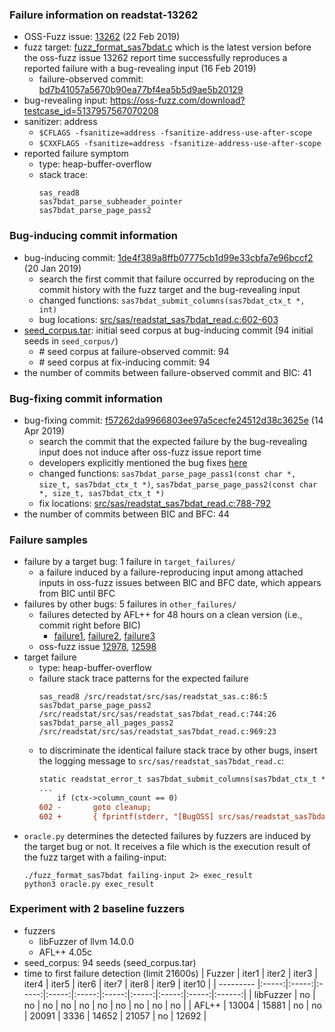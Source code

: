 ### Failure information on readstat-13262
- OSS-Fuzz issue: [13262](https://bugs.chromium.org/p/oss-fuzz/issues/detail?id=13262) (22 Feb 2019) 
- fuzz target: [fuzz_format_sas7bdat.c](https://github.com/WizardMac/ReadStat/blob/bd7b41057a5670b90ea77bf4ea5b5d9ae5b20129/src/fuzz/fuzz_format_sas7bdat.c) which is the latest version before the oss-fuzz issue 13262 report time successfully reproduces a reported failure with a bug-revealing input (16 Feb 2019)
    - failure-observed commit: [bd7b41057a5670b90ea77bf4ea5b5d9ae5b20129](https://github.com/WizardMac/ReadStat/commit/bd7b41057a5670b90ea77bf4ea5b5d9ae5b20129) 
- bug-revealing input: https://oss-fuzz.com/download?testcase_id=5137957567070208
- sanitizer: address
    - `$CFLAGS -fsanitize=address -fsanitize-address-use-after-scope`
    - `$CXXFLAGS -fsanitize=address -fsanitize-address-use-after-scope`
- reported failure symptom 
    - type: heap-buffer-overflow  
    - stack trace:  
		```
		sas_read8   
		sas7bdat_parse_subheader_pointer   
		sas7bdat_parse_page_pass2  
		```

### Bug-inducing commit information
- bug-inducing commit: [1de4f389a8ffb07775cb1d99e33cbfa7e96bccf2](https://github.com/WizardMac/ReadStat/commit/1de4f389a8ffb07775cb1d99e33cbfa7e96bccf2) (20 Jan 2019)
    - search the first commit that failure occurred by reproducing on the commit history with the fuzz target and the bug-revealing input
    - changed functions: `sas7bdat_submit_columns(sas7bdat_ctx_t *, int)`
    - bug locations: [src/sas/readstat_sas7bdat_read.c:602-603](https://github.com/WizardMac/ReadStat/commit/1de4f389a8ffb07775cb1d99e33cbfa7e96bccf2#diff-e76aa66cad6b541963367ca4d9882bbe943f0c59803011df35c2ec80c0842fbeR602-R603) 
- [seed_corpus.tar](https://drive.google.com/file/d/1XLOGu5Kl7nco0bCmyg4doci1b7SFHDhP/view?usp=drive_link): initial seed corpus at bug-inducing commit (94 initial seeds in `seed_corpus/`)
	- \# seed corpus at failure-observed commit: 94
	- \# seed corpus at fix-inducing commit: 94
- the number of commits between failure-observed commit and BIC: 41

### Bug-fixing commit information
- bug-fixing commit: [f57262da9966803ee97a5cecfe24512d38c3625e](https://github.com/WizardMac/ReadStat/commit/f57262da9966803ee97a5cecfe24512d38c3625e) (14 Apr 2019)
    - search the commit that the expected failure by the bug-revealing input does not induce after oss-fuzz issue report time
    - developers explicitly mentioned the bug fixes [here](https://github.com/WizardMac/ReadStat/commit/f57262da9966803ee97a5cecfe24512d38c3625e)
    - changed functions: `sas7bdat_parse_page_pass1(const char *, size_t, sas7bdat_ctx_t *)`, `sas7bdat_parse_page_pass2(const char *, size_t, sas7bdat_ctx_t *)`
    - fix locations: [src/sas/readstat_sas7bdat_read.c:788-792](https://github.com/WizardMac/ReadStat/commit/f57262da9966803ee97a5cecfe24512d38c3625e#diff-e76aa66cad6b541963367ca4d9882bbe943f0c59803011df35c2ec80c0842fbeR788-R792)  
- the number of commits between BIC and BFC: 44

### Failure samples
- failure by a target bug: 1 failure in `target_failures/`
    - a failure induced by a failure-reproducing input among attached inputs in oss-fuzz issues between BIC and BFC date, which appears from BIC until BFC
- failures by other bugs: 5 failures in `other_failures/`
    - failures detected by AFL++ for 48 hours on a clean version (i.e., commit right before BIC)
		- [failure1](./other_failures/failure1), [failure2](./other_failures/failure2), [failure3](./other_failures/failure3)
	- oss-fuzz issue [12978](https://bugs.chromium.org/p/oss-fuzz/issues/detail?id=12978), [12598](https://bugs.chromium.org/p/oss-fuzz/issues/detail?id=12598)
- target failure 
   	- type: heap-buffer-overflow  
    - failure stack trace patterns for the expected failure
		```
		sas_read8 /src/readstat/src/sas/readstat_sas.c:86:5  
		sas7bdat_parse_page_pass2 /src/readstat/src/sas/readstat_sas7bdat_read.c:744:26  
		sas7bdat_parse_all_pages_pass2 /src/readstat/src/sas/readstat_sas7bdat_read.c:969:23
		```
	- to discriminate the identical failure stack trace by other bugs, insert the logging message to `src/sas/readstat_sas7bdat_read.c`:
		```diff
		static readstat_error_t sas7bdat_submit_columns(sas7bdat_ctx_t *ctx, int compres) {
		...
		 	if (ctx->column_count == 0)
		602 -		goto cleanup;
		602 +		{ fprintf(stderr, "[BugOSS] src/sas/readstat_sas7bdat_read.c:602\n"); goto cleanup; }
		```
- `oracle.py` determines the detected failures by fuzzers are induced by the target bug or not. It receives a file which is the execution result of the fuzz target with a failing-input:  
	```
	./fuzz_format_sas7bdat failing-input 2> exec_result
	python3 oracle.py exec_result
	```

### Experiment with 2 baseline fuzzers 
- fuzzers
    - libFuzzer of llvm 14.0.0
    - AFL++ 4.05c
- seed_corpus: 94 seeds (seed_corpus.tar)
- time to first failure detection (limit 21600s)
    |   Fuzzer  | iter1 | iter2 | iter3 | iter4 | iter5 | iter6 | iter7 | iter8 | iter9 | iter10 |
    | --------- |:-----:|:-----:|:-----:|:-----:|:-----:|:-----:|:-----:|:-----:|:-----:|:------:|
    | libFuzzer |   no  |   no  |   no  |   no  |   no  |   no  |   no  |   no  |   no  |    no  |
    |   AFL++   | 13004 | 15881 |   no  |   no  | 20091 |  3336 | 14652 | 21057 |   no  |  12692 |

